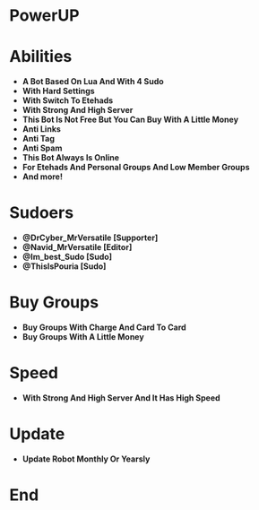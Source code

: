 # PowerUP

# Abilities

* **A Bot Based On Lua And With 4 Sudo**
* **With Hard Settings**
* **With Switch To Etehads**
* **With Strong And High Server**
* **This Bot Is Not Free But You Can Buy With A Little Money**
* **Anti Links**
* **Anti Tag**
* **Anti Spam**
* **This Bot Always Is Online**
* **For Etehads And Personal Groups And Low Member Groups**
* **And more!**

# Sudoers

* **@DrCyber_MrVersatile [Supporter]**
* **@Navid_MrVersatile [Editor]**
* **@Im_best_Sudo [Sudo]**
* **@ThisIsPouria [Sudo]**

# Buy Groups

* **Buy Groups With Charge And Card To Card**
* **Buy Groups With A Little Money**

# Speed

* **With Strong And High Server And It Has High Speed**

# Update

* **Update Robot Monthly Or Yearsly**

# End
